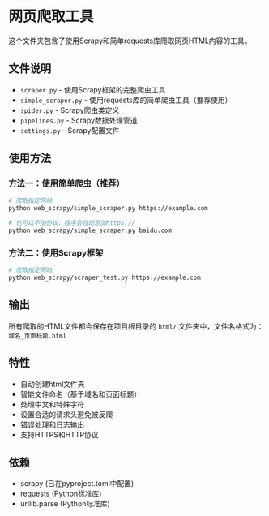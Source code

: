 # 网页爬取工具

这个文件夹包含了使用Scrapy和简单requests库爬取网页HTML内容的工具。

## 文件说明

- `scraper.py` - 使用Scrapy框架的完整爬虫工具
- `simple_scraper.py` - 使用requests库的简单爬虫工具（推荐使用）
- `spider.py` - Scrapy爬虫类定义
- `pipelines.py` - Scrapy数据处理管道
- `settings.py` - Scrapy配置文件

## 使用方法

### 方法一：使用简单爬虫（推荐）

```bash
# 爬取指定网站
python web_scrapy/simple_scraper.py https://example.com

# 也可以不加协议，程序会自动添加https://
python web_scrapy/simple_scraper.py baidu.com
```

### 方法二：使用Scrapy框架

```bash
# 爬取指定网站
python web_scrapy/scraper_test.py https://example.com
```

## 输出

所有爬取的HTML文件都会保存在项目根目录的 `html/` 文件夹中，文件名格式为：
`域名_页面标题.html`

## 特性

- 自动创建html文件夹
- 智能文件命名（基于域名和页面标题）
- 处理中文和特殊字符
- 设置合适的请求头避免被反爬
- 错误处理和日志输出
- 支持HTTPS和HTTP协议

## 依赖

- scrapy (已在pyproject.toml中配置)
- requests (Python标准库)
- urllib.parse (Python标准库)